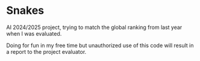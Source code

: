 # Snakes
AI 2024/2025 project, trying to match the global ranking from last year when I was evaluated.

Doing for fun in my free time but unauthorized use of this code will result in a report to the project evaluator.
